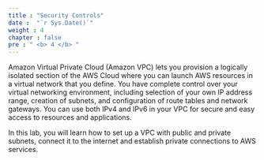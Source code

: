```yaml
---
title : "Security Controls"
date :  "`r Sys.Date()`" 
weight : 4
chapter : false
pre : " <b> 4 </b> "
---
```

Amazon Virtual Private Cloud (Amazon VPC) lets you provision a logically isolated section of the AWS Cloud where you can launch AWS resources in a virtual network that you define. You have complete control over your virtual networking environment, including selection of your own IP address range, creation of subnets, and configuration of route tables and network gateways. You can use both IPv4 and IPv6 in your VPC for secure and easy access to resources and applications.

In this lab, you will learn how to set up a VPC with public and private subnets, connect it to the internet and establish private connections to AWS services.
